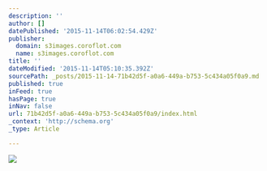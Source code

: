 ```yaml
---
description: ''
author: []
datePublished: '2015-11-14T06:02:54.429Z'
publisher:
  domain: s3images.coroflot.com
  name: s3images.coroflot.com
title: ''
dateModified: '2015-11-14T05:10:35.392Z'
sourcePath: _posts/2015-11-14-71b42d5f-a0a6-449a-b753-5c434a05f0a9.md
published: true
inFeed: true
hasPage: true
inNav: false
url: 71b42d5f-a0a6-449a-b753-5c434a05f0a9/index.html
_context: 'http://schema.org'
_type: Article

---
```

![](http://s3images.coroflot.com/user_files/individual_files/original_327436_engd8jmgheh_k9mbxjgoduzby.jpg)